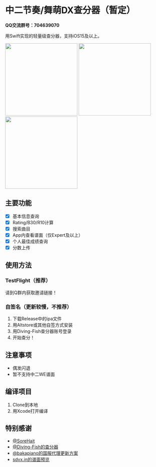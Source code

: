# 中二节奏/舞萌DX查分器（暂定）
**QQ交流群号：704639070**

用Swift实现的轻量级查分器，支持iOS15及以上。

<p>
<img src="https://raw.githubusercontent.com/Louiswu2011/chafenqi/main/Screenshot/newHome.png" width="230">
<img src="https://raw.githubusercontent.com/Louiswu2011/chafenqi/main/Screenshot/ratingDetail.png" width="230">
<img src="https://raw.githubusercontent.com/Louiswu2011/chafenqi/main/Screenshot/newRecent.png" width="230">
  </p>

## 主要功能
- [x] 基本信息查询
- [x] Rating/B30/R10计算
- [x] 搜索曲目
- [x] App内查看谱面（仅Expert及以上）
- [x] 个人最佳成绩查询
- [x] 分数上传
## 使用方法
### TestFlight（推荐）
请到Q群内获取邀请链接！
### 自签名（更新较慢，不推荐）
1. 下载Release中的ipa文件
2. 用Altstore或其他自签方式安装
3. 用Diving-Fish查分器账号登录
4. 开始查分！
## 注意事项
- 偶发闪退
- 暂不支持中二WE谱面
## 编译项目
1. Clone到本地
2. 用Xcode打开编译
## 特别感谢
- [@SoreHait](https://github.com/SoreHait)
- [@Diving-Fish的查分器](https://github.com/Diving-Fish/maimaidx-prober)
- [@bakapiano的国服代理更新方案](https://github.com/bakapiano/maimaidx-prober-proxy-updater)
- [sdvx.in的谱面预览](https://sdvx.in)
